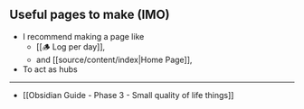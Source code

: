 ## Useful pages to make (IMO)
- I recommend making a page like 
	- [[🪵 Log per day]], 
	- and [[source/content/index|Home Page]], 
- To act as hubs

---

- [[Obsidian Guide - Phase 3 - Small quality of life things]]